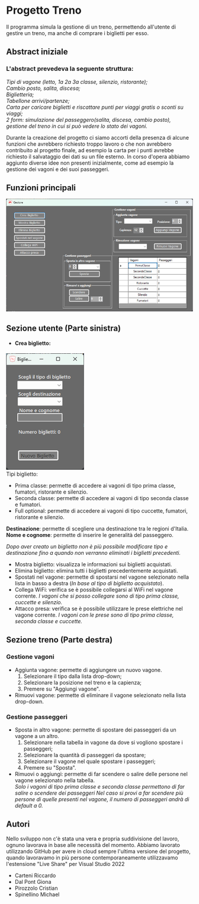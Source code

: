 Progetto Treno
===============
Il programma simula la gestione di un treno, permettendo all'utente di gestire un treno, ma anche di comprare i biglietti per esso.

Abstract iniziale
-----------------
### L'abstract prevedeva la seguente struttura:

*Tipi di vagone (letto, 1a 2a 3a classe, silenzio, ristorante);  
Cambio posto, salita, discesa;  
Biglietteria;  
Tabellone arrivi/partenze;  
Carta per caricare biglietti e riscattare punti per viaggi gratis o sconti su viaggi;    
2 form: simulazione del passeggero(salita, discesa, cambio posto), gestione del treno in cui si può vedere lo stato dei vagoni.*  

Durante la creazione del progetto ci siamo accorti della presenza di alcune funzioni che avrebbero richiesto troppo lavoro o che non avrebbero contribuito al progetto finale, 
ad esempio la carta per i punti avrebbe richiesto il salvataggio dei dati su un file esterno. In corso d'opera abbiamo aggiunto diverse idee non presenti inizialmente, come ad esempio la gestione dei vagoni e dei suoi passeggeri.

Funzioni principali
-------------------
![](Gestore.png)

## Sezione utente (Parte sinistra)
* #### Crea biglietto:  
![](BigliettoVuoto.png)  
Tipi biglietto:  
* Prima classe: permette di accedere ai vagoni di tipo prima classe, fumatori, ristorante e silenzio.
* Seconda classe: permette di accedere ai vagoni di tipo seconda classe e fumatori.
* Full optional: permette di accedere ai vagoni di tipo cuccette, fumatori, ristorante e silenzio.

**Destinazione**: permette di scegliere una destinazione tra le regioni d'Italia.  
**Nome e cognome**: permette di inserire le generalità del passeggero.  

*Dopo aver creato un biglietto non è più possibile modificare tipo e destinazione fino a quando non verranno eliminati i biglietti precedenti.*  
* Mostra biglietto: visualizza le informazioni sui biglietti acquistati.
* Elimina biglietto: elimina tutti i biglietti precedentemente acquistati.
* Spostati nel vagone: permette di spostarsi nel vagone selezionato nella lista in basso a destra (*In base al tipo di biglietto acquistato*). 
* Collega WiFi: verifica se è possibile collegarsi al WiFi nel vagone corrente. *I vagoni che si posso collegare sono di tipo prima classe, cuccette e silenzio.*
* Attacco presa: verifica se è possibile utilizzare le prese elettriche nel vagone corrente. *I vagoni con le prese sono di tipo prima classe, seconda classe e cuccette.*

## Sezione treno (Parte destra)
### Gestione vagoni
* Aggiunta vagone: permette di aggiungere un nuovo vagone.
  1. Selezionare il tipo dalla lista drop-down;
  2. Selezionare la posizione nel treno e la capienza;
  3. Premere su "Aggiungi vagone".
* Rimuovi vagone: permette di eliminare il vagone selezionato nella lista drop-down.

### Gestione passeggeri
* Sposta in altro vagone: permette di spostare dei passeggeri da un vagone a un altro.
  1. Selezionare nella tabella in vagone da dove si vogliono spostare i passeggeri;
  2. Selezionare la quantità di passeggeri da spostare;
  3. Selezionare il vagone nel quale spostare i passeggeri;
  4. Premere su "Sposta".
* Rimuovi o aggiungi: permette di far scendere o salire delle persone nel vagone selezionato nella tabella.  
*Solo i vagoni di tipo prima classe e seconda classe permettono di far salire o scendere dei passeggeri*
*Nel caso si provi a far scendere più persone di quelle presenti nel vagone, il numero di passeggeri andrà di default a 0.*

Autori
------
Nello sviluppo non c'è stata una vera e propria suddivisione del lavoro, ognuno lavorava in base alle necessità del momento. Abbiamo lavorato utilizzando GitHub per avere in cloud sempre l'ultima versione del progetto, quando lavoravamo in più persone contemporaneamente utilizzavamo l'estensione "Live Share" per Visual Studio 2022
* Carteni Riccardo
* Dal Pont Giona
* Pirozzolo Cristian
* Spinellino Michael
